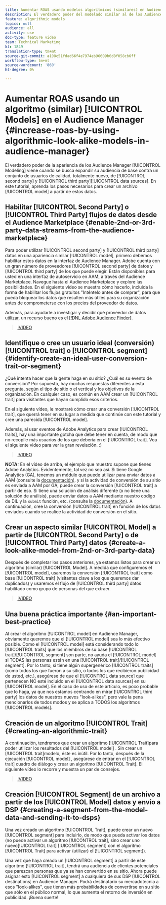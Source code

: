 ```yaml
---
title: Aumentar ROAS usando modelos algorítmicos (similares) en Audience Manager
description: El verdadero poder del modelado similar al de los Audience Manager viene cuando se busca expandir la audiencia de línea de base en comparación con un conjunto de usuarios nuevos y de calidad de fuentes de datos de terceros. En este tutorial, aprenda los pasos para crear un modelo a partir de estos datos.
feature: algorithmic models
topics: null
audience: all
activity: use
doc-type: feature video
team: Technical Marketing
kt: 1849
translation-type: tm+mt
source-git-commit: a108c51fdad66f4e7974eb96609b6d8f058cb6ff
workflow-type: tm+mt
source-wordcount: '860'
ht-degree: 0%

---
```



# Aumentar ROAS usando un algoritmo (similar) [!UICONTROL Models] en el Audience Manager {#increase-roas-by-using-algorithmic-look-alike-models-in-audience-manager}

El verdadero poder de la apariencia de los Audience Manager [!UICONTROL Modeling] viene cuando se busca expandir su audiencia de base contra un conjunto de usuarios de calidad, totalmente nuevo, de [!UICONTROL second party] y [!UICONTROL third party][!UICONTROL data sources]. En este tutorial, aprenda los pasos necesarios para crear un archivo [!UICONTROL model] a partir de estos datos.

## Habilitar [!UICONTROL Second Party] o [!UICONTROL Third Party] flujos de datos desde el Audience Marketplace {#enable-2nd-or-3rd-party-data-streams-from-the-audience-marketplace}

Para poder utilizar [!UICONTROL second party] y [!UICONTROL third party] datos en una apariencia similar [!UICONTROL model], primero debemos habilitar estos datos en la interfaz de Audience Manager. Adobe cuenta con un gran número de proveedores [!UICONTROL second party] de datos y [!UICONTROL third party] de los que puede elegir. Están disponibles para usted en una interfaz de autoservicio en AAM, a través del Audience Marketplace. Navegue hasta el Audience Marketplace y explore las posibilidades. En el siguiente vídeo se muestra cómo hacerlo, incluida la forma de habilitar los flujos gratuitos &quot;Inténtelo antes de comprar&quot;, para que pueda bloquear los datos que resulten más útiles para su organización antes de comprometerse con los precios del proveedor de datos.

Además, para ayudarle a investigar y decidir qué proveedor de datos utilizar, un recurso bueno es el [[!DNL Adobe Audience Finder]](https://www.adobe-audience-finder.com/).

>[!VIDEO](https://video.tv.adobe.com/v/25188/?quality=12)

## Identifique o cree un usuario ideal (conversión) [!UICONTROL trait] o [!UICONTROL segment] {#identify-create-an-ideal-user-conversion-trait-or-segment}

¿Qué intenta hacer que la gente haga en su sitio? ¿Cuál es su evento de conversión? Por supuesto, hay muchas respuestas diferentes a esta pregunta, según el tipo de sitio o el vertical y los objetivos de la organización. En cualquier caso, es común en AAM crear un [!UICONTROL trait] para visitantes que hayan cumplido esos criterios.

En el siguiente vídeo, le mostraré cómo crear una conversión [!UICONTROL trait], que querrá tener en su lugar a medida que continúe con este tutorial y cree una parecida [!UICONTROL model].

Además, al usar eventos de Adobe Analytics para crear [!UICONTROL traits], hay una importante gotcha que debe tener en cuenta, de modo que no recopile más usuarios de los que debería en el [!UICONTROL trait]. Vea el siguiente video para ver la gran revelación. :)

>[!VIDEO](https://video.tv.adobe.com/v/23431/?quality=12)

**NOTA:** En el vídeo de arriba, el ejemplo que muestro supone que tienes Adobe Analytics. Evidentemente, tal vez no sea así. Si tiene Google Analytics (GA), tenemos un módulo que puede utilizar para enviar datos a AAM (consulte la [documentación](https://marketing.adobe.com/resources/help/en_US/aam/dil-google-universal-analytics.html)), y si la actividad de conversión de su sitio es enviada a AAM por GA, puede crear la conversión [!UICONTROL trait] a partir de eso. Si tiene una solución de análisis diferente (o no tiene una solución de análisis), puede enviar datos a AAM mediante nuestro código de DIL y la `submit` función, etc. (consulte la [documentación](https://marketing.adobe.com/resources/help/en_US/aam/c_dil.html)). A continuación, cree la conversión [!UICONTROL trait] en función de los datos enviados cuando se realice la actividad de conversión en el sitio.

## Crear un aspecto similar [!UICONTROL Model] a partir de [!UICONTROL Second Party] o de [!UICONTROL Third Party] datos {#create-a-look-alike-model-from-2nd-or-3rd-party-data}

Después de completar los pasos anteriores, ya estamos listos para crear un algoritmo (similar) [!UICONTROL Model]. A medida que configuremos el [!UICONTROL model], usaremos la conversión [!UICONTROL trait] como base [!UICONTROL trait] (visitantes clave a los que queremos dar duplicados) y usaremos el flujo de [!UICONTROL third party] datos habilitado como grupo de personas del que extraer.

>[!VIDEO](https://video.tv.adobe.com/v/25190/?quality-12)

## Una buena práctica importante {#an-important-best-practice}

Al crear el algoritmo [!UICONTROL model] en Audience Manager, obviamente queremos que el [!UICONTROL model] sea lo más efectivo posible. Como el [!UICONTROL model] está considerando todo lo [!UICONTROL traits] que los miembros de su base [!UICONTROL trait]/[!UICONTROL segment] son parte, no ayuda el [!UICONTROL model] si TODAS las personas están en una [!UICONTROL trait]/[!UICONTROL segment]. Por lo tanto, si tiene algún supergenérico [!UICONTROL traits] (como todos los que fueron a su sitio, o todos los que recibieron publicidad de usted, etc.), asegúrese de que el [!UICONTROL data source] que pertenecen NO esté incluido en el [!UICONTROL data sources] en su [!UICONTROL model]. En el caso de uso de este artículo, es poco probable que lo haga, ya que nos estamos centrando en mirar [!UICONTROL third party] los datos de nuestros nuevos &quot;look-alikes&quot;, pero vale la pena mencionarlos de todos modos y se aplica a TODOS los algoritmos [!UICONTROL models].

## Creación de un algoritmo [!UICONTROL Trait] {#creating-an-algorithmic-trait}

A continuación, tendremos que crear un algoritmo [!UICONTROL Trait]para poder utilizar los resultados del [!UICONTROL model] . Sin crear un [!UICONTROL trait]modelo, éste es inútil. Por lo tanto, después de la ejecución [!UICONTROL model] , asegúrese de entrar en el [!UICONTROL trait] cuadro de diálogo y crear un algoritmo [!UICONTROL Trait]. El siguiente vídeo lo recorre y muestra un par de consejos.

>[!VIDEO](https://video.tv.adobe.com/v/25191/?quality=12)

## Creación [!UICONTROL Segment] de un archivo a partir de los [!UICONTROL Model] datos y envío a DSP {#creating-a-segment-from-the-model-data-and-sending-it-to-dsps}

Una vez creado un algoritmo [!UICONTROL Trait], puede crear un nuevo [!UICONTROL segment] para incluirlo, de modo que pueda activar los datos (no puede activar un algoritmo [!UICONTROL trait], sino crear uno nuevo[!UICONTROL trait] [!UICONTROL segment] con el algoritmo [!UICONTROL Trait] para activar (utilizar) el [!UICONTROL segment]).

Una vez que haya creado un [!UICONTROL segment] a partir de este algoritmo [!UICONTROL trait], tendrá una audiencia de clientes potenciales que parezcan personas que ya se han convertido en su sitio. Ahora puede asignar esto [!UICONTROL segment] a cualquiera de sus DSP [!UICONTROL destinations] en Audience Manager. Podrá destinatario su mercadotecnia a esos &quot;look-alikes&quot;, que tienen más probabilidades de convertirse en su sitio que sólo en el público normal, lo que aumenta el retorno de inversión en publicidad. ¡Buena suerte!

